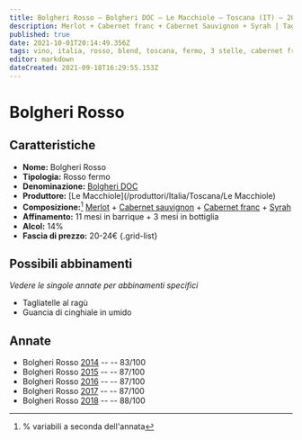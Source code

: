 ```yaml
---
title: Bolgheri Rosso – Bolgheri DOC – Le Macchiole – Toscana (IT) – 20-24€ – 2★-3★
description: Merlot + Cabernet franc + Cabernet Sauvignon + Syrah | Tagliatelle al ragù – Guancia di cinghiale in umido
published: true
date: 2021-10-01T20:14:49.356Z
tags: vino, italia, rosso, blend, toscana, fermo, 3 stelle, cabernet franc, merlot, syrah, tagliatelle al ragù, guancia di cinghiale in umido, 20-24€
editor: markdown
dateCreated: 2021-09-18T16:29:55.153Z
---
```


# Bolgheri Rosso

## Caratteristiche
- **Nome:** Bolgheri Rosso
- **Tipologia:** Rosso fermo
- **Denominazione:** [Bolgheri DOC](/denominazioni/Italia/Toscana/DOC/Bolgheri)
- **Produttore:** [Le Macchiole](/produttori/Italia/Toscana/Le Macchiole) 
- **Composizione:**[^1] [Merlot](/vitigni/Francia/bacca-nera/merlot) + [Cabernet sauvignon](/vitigni/Francia/bacca-nera/cabernet-sauvignon) + [Cabernet franc](/vitigni/Francia/bacca-nera/cabernet-franc) + [Syrah](/vitigni/Francia/bacca-nera/syrah) 
- **Affinamento:** 11 mesi in barrique + 3 mesi in bottiglia
- **Alcol:** 14%
- **Fascia di prezzo:** 20-24€
{.grid-list}




## Possibili abbinamenti
*Vedere le singole annate per abbinamenti specifici*

- Tagliatelle al ragù
- Guancia di cinghiale in umido

## Annate

- Bolgheri Rosso [2014](vini/Italia/Toscana/Le-Macchiole/Bolgheri-Rosso/2014) -- <span class="star-2"></span> -- 83/100
- Bolgheri Rosso [2015](vini/Italia/Toscana/Le-Macchiole/Bolgheri-Rosso/2015) -- <span class="star-3"></span> -- 87/100
- Bolgheri Rosso [2016](vini/Italia/Toscana/Le-Macchiole/Bolgheri-Rosso/2016) -- <span class="star-3"></span> -- 87/100 
- Bolgheri Rosso [2017](vini/Italia/Toscana/Le-Macchiole/Bolgheri-Rosso/2017) -- <span class="star-3"></span> -- 87/100
- Bolgheri Rosso [2018](vini/Italia/Toscana/Le-Macchiole/Bolgheri-Rosso/2018) -- <span class="star-3"></span> -- 88/100

[^1]: % variabili a seconda dell'annata

<span style="display:none">montegrappa</span>
